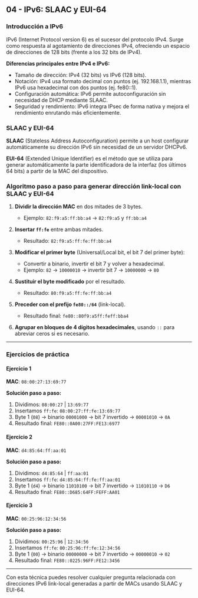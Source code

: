 ## 04 - IPv6: SLAAC y EUI-64

### Introducción a IPv6

IPv6 (Internet Protocol version 6) es el sucesor del protocolo IPv4. Surge como respuesta al agotamiento de direcciones IPv4, ofreciendo un espacio de direcciones de 128 bits (frente a los 32 bits de IPv4).

**Diferencias principales entre IPv4 e IPv6:**
- Tamaño de dirección: IPv4 (32 bits) vs IPv6 (128 bits).
- Notación: IPv4 usa formato decimal con puntos (ej. 192.168.1.1), mientras IPv6 usa hexadecimal con dos puntos (ej. fe80::1).
- Configuración automática: IPv6 permite autoconfiguración sin necesidad de DHCP mediante SLAAC.
- Seguridad y rendimiento: IPv6 integra IPsec de forma nativa y mejora el rendimiento enrutando más eficientemente.

### SLAAC y EUI-64

**SLAAC** (Stateless Address Autoconfiguration) permite a un host configurar automáticamente su dirección IPv6 sin necesidad de un servidor DHCPv6.

**EUI-64** (Extended Unique Identifier) es el método que se utiliza para generar automáticamente la parte identificadora de la interfaz (los últimos 64 bits) a partir de la MAC del dispositivo.

### Algoritmo paso a paso para generar dirección link-local con SLAAC y EUI-64

1. **Dividir la dirección MAC** en dos mitades de 3 bytes.
   - Ejemplo: `82:f9:a5:ff:bb:a4` → `82:f9:a5` y `ff:bb:a4`

2. **Insertar `ff:fe`** entre ambas mitades.
   - Resultado: `82:f9:a5:ff:fe:ff:bb:a4`

3. **Modificar el primer byte** (Universal/Local bit, el bit 7 del primer byte):
   - Convertir a binario, invertir el bit 7 y volver a hexadecimal.
   - Ejemplo: `82` → `10000010` → invertir bit 7 → `10000000` → `80`

4. **Sustituir el byte modificado** por el resultado.
   - Resultado: `80:f9:a5:ff:fe:ff:bb:a4`

5. **Preceder con el prefijo `fe80::/64`** (link-local).
   - Resultado final: `fe80::80f9:a5ff:feff:bba4`

6. **Agrupar en bloques de 4 dígitos hexadecimales**, usando `::` para abreviar ceros si es necesario.

---

### Ejercicios de práctica

#### Ejercicio 1
**MAC**: `08:00:27:13:69:77`

**Solución paso a paso:**
1. Dividimos: `08:00:27` | `13:69:77`
2. Insertamos `ff:fe`: `08:00:27:ff:fe:13:69:77`
3. Byte 1 (`08`) → binario `00001000` → bit 7 invertido → `00001010` → `0A`
4. Resultado final: `FE80::0A00:27FF:FE13:6977`

#### Ejercicio 2
**MAC**: `d4:85:64:ff:aa:01`

**Solución paso a paso:**
1. Dividimos: `d4:85:64` | `ff:aa:01`
2. Insertamos `ff:fe`: `d4:85:64:ff:fe:ff:aa:01`
3. Byte 1 (`d4`) → binario `11010100` → bit 7 invertido → `11010110` → `D6`
4. Resultado final: `FE80::D685:64FF:FEFF:AA01`

#### Ejercicio 3
**MAC**: `00:25:96:12:34:56`

**Solución paso a paso:**
1. Dividimos: `00:25:96` | `12:34:56`
2. Insertamos `ff:fe`: `00:25:96:ff:fe:12:34:56`
3. Byte 1 (`00`) → binario `00000000` → bit 7 invertido → `00000010` → `02`
4. Resultado final: `FE80::0225:96FF:FE12:3456`

---

Con esta técnica puedes resolver cualquier pregunta relacionada con direcciones IPv6 link-local generadas a partir de MACs usando SLAAC y EUI-64.
